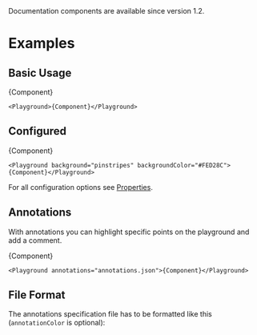 <Banner title="Version Feature">
  Documentation components are available since version 1.2.
</Banner>

# Examples

## Basic Usage

<Playground>{Component}</Playground>

```
<Playground>{Component}</Playground>
```

## Configured

<Playground background="pinstripes" backgroundColor="#FED28C">{Component}</Playground>

```
<Playground background="pinstripes" backgroundColor="#FED28C">{Component}</Playground>
```

For all configuration options see [Properties](?t=properties).

## Annotations

With annotations you can highlight specific points on the playground and add a comment.

<Playground annotations="annotations.json">{Component}</Playground>

```
<Playground annotations="annotations.json">{Component}</Playground>
```

## File Format

The annotations specification file has to be formatted like this (`annotationColor` is optional):

<CodeBlock src="annotations.json"></CodeBlock>
